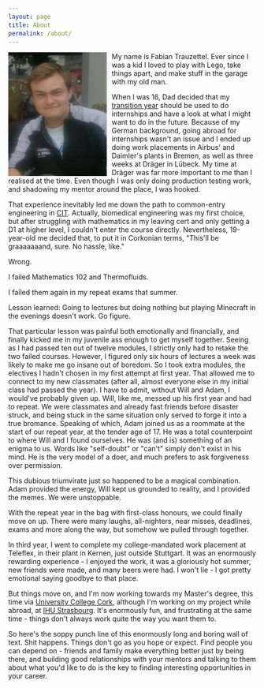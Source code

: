 ```yaml
---
layout: page
title: About
permalink: /about/
---
```


<img style="float:left; margin-right: 10px" src="/assets/avatar.JPG" width="200px" >

My name is Fabian Trauzettel. Ever since I was a kid I loved to play with Lego, take things apart, and make stuff in the garage with my old man. 

When I was 16, Dad decided that my [transition year](https://en.wikipedia.org/wiki/Transition_Year) should be used to do internships and have a look at what I might want to do in the future. Because of my German background, going abroad for internships wasn't an issue and I ended up doing work placements in Airbus' and Daimler's plants in Bremen, as well as three weeks at Dräger in Lübeck. My time at Dräger was far more important to me than I realised at the time. Even though I was only doing production testing work, and shadowing my mentor around the place, I was hooked.

That experience inevitably led me down the path to common-entry engineering in [CIT](http://www.cit.ie/). Actually, biomedical engineering was my first choice, but after struggling with mathematics in my leaving cert and only getting a D1 at higher level, I couldn't enter the course directly. Nevertheless, 19-year-old me decided that, to put it in Corkonian terms, "This'll be graaaaaaand, sure. No hassle, like."

Wrong.

I failed Mathematics 102 and Thermofluids. 

I failed them again in my repeat exams that summer.

Lesson learned: Going to lectures but doing nothing but playing Minecraft in the evenings doesn't work. Go figure.

That particular lesson was painful both emotionally and financially, and finally kicked me in my juvenile ass enough to get myself together. Seeing as I had passed ten out of twelve modules, I strictly only had to retake the two failed courses. However, I figured only six hours of lectures a week was likely to make me go insane out of boredom. So I took extra modules, the electives I hadn't chosen in my first attempt at first year. That allowed me to connect to my new classmates (after all, almost everyone else in my initial class had passed the year). I have to admit, without Will and Adam, I would've probably given up. Will, like me, messed up his first year and had to repeat. We were classmates and already fast friends before disaster struck, and being stuck in the same situation only served to forge it into a true bromance. Speaking of which, Adam joined us as a roommate at the start of our repeat year, at the tender age of 17. He was a total counterpoint to where Will and I found ourselves. He was (and is) something of an enigma to us. Words like "self-doubt" or "can't" simply don't exist in his mind. He is the very model of a doer, and much prefers to ask forgiveness over permission.

This dubious triumvirate just so happened to be a magical combination. Adam provided the energy, Will kept us grounded to reality, and I provided the memes. We were unstoppable.

With the repeat year in the bag with first-class honours, we could finally move on up. There were many laughs, all-nighters, near misses, deadlines, exams and more along the way, but somehow we pulled through together.

In third year, I went to complete my college-mandated work placement at Teleflex, in their plant in Kernen, just outside Stuttgart. It was an enormously rewarding experience - I enjoyed the work, it was a gloriously hot summer, new friends were made, and many beers were had. I won't lie - I got pretty emotional saying goodbye to that place. 

But things move on, and I'm now working towards my Master's degree, this time via [University College Cork](http://www.ucc.ie/en/), although I'm working on my project while abroad, at [IHU Strasbourg](http://www.ihu-strasbourg.eu/ihu/). It's enormously fun, and frustrating at the same time - things don't always work quite the way you want them to.

So here's the soppy punch line of this enormously long and boring wall of text. Shit happens. Things don't go as you hope or expect. Find people you can depend on - friends and family make everything better just by being there, and building good relationships with your mentors and talking to them about what you'd like to do is the key to finding interesting opportunities in your career. 